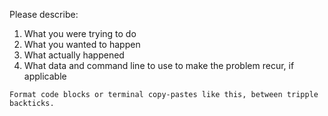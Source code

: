 Please describe:

1. What you were trying to do
2. What you wanted to happen
3. What actually happened
4. What data and command line to use to make the problem recur, if applicable

```
Format code blocks or terminal copy-pastes like this, between tripple backticks.
```
